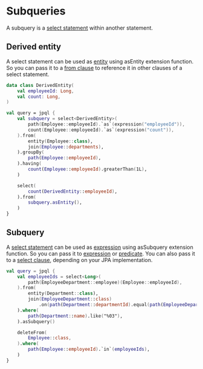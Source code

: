 # Subqueries

A subquery is a [select statement](statements.md#select-statement) within another statement.

## Derived entity

A select statement can be used as [entity](entities.md) using asEntity extension function. So you can pass it to a [from clause](statements.md#from-clause) to reference it in other clauses of a select statement.

```kotlin
data class DerivedEntity(
    val employeeId: Long,
    val count: Long,
)

val query = jpql {
    val subquery = select<DerivedEntity>(
        path(Employee::employeeId).`as`(expression("employeeId")),
        count(Employee::employeeId).`as`(expression("count")),
    ).from(
        entity(Employee::class),
        join(Employee::departments),
    ).groupBy(
        path(Employee::employeeId),
    ).having(
        count(Employee::employeeId).greaterThan(1L),
    )

    select(
        count(DerivedEntity::employeeId),
    ).from(
        subquery.asEntity(),
    )
}
```

## Subquery

A [select statement](statements.md#select-statement) can be used as [expression](expressions.md) using asSubquery
extension function. So you can pass it to [expression](expressions.md) or [predicate](predicates.md). You can also pass
it to a [select clause](statements.md#select-clause), depending on your JPA implementation.

```kotlin
val query = jpql {
    val employeeIds = select<Long>(
        path(EmployeeDepartment::employee)(Employee::employeeId),
    ).from(
        entity(Department::class),
        join(EmployeeDepartment::class)
            .on(path(Department::departmentId).equal(path(EmployeeDepartment::departmentId))),
    ).where(
        path(Department::name).like("%03"),
    ).asSubquery()

    deleteFrom(
        Employee::class,
    ).where(
        path(Employee::employeeId).`in`(employeeIds),
    )
}
```
